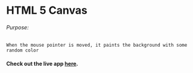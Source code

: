 # HTML 5 Canvas

###### Purpose:
    When the mouse pointer is moved, it paints the background with some random color

#### Check out the live app [here](https://shyam-brs.github.io/html-canvas-Project/).
